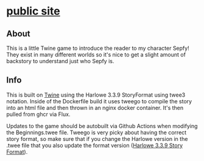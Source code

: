 # [public site](https://beginnings.sepffuzzball.com/)

## About
This is a little Twine game to introduce the reader to my character Sepfy! They exist in many different worlds so it's nice to get a slight amount of backstory to understand just who Sepfy is.

## Info
This is built on [Twine](https://twinery.org/) using the Harlowe 3.3.9 StoryFormat using twee3 notation. Inside of the Dockerfile build it uses tweego to compile the story into an html file and then thrown in an nginx docker container. It's then pulled from ghcr via Flux.

Updates to the game should be autobuilt via Github Actions when modifying the Beginnings.twee file. Tweego is very picky about having the correct story format, so make sure that if you change the Harlowe version in the .twee file that you also update the format version ([Harlowe 3.3.9 Story Format](https://twine2.neocities.org/harlowe-3.3.9.js)).
